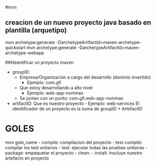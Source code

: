 #mvn

## creacion de un nuevo proyecto java basado en plantilla (arquetipo)
mvn archetype:generate -DarchetypeArtifactId=maven-archetype-quickstart
mvn archetype:generate -DarchetypeArtifactId=maven-archetype-webapp

##Idsentificar un proyecto maven
- groupID: 
    - Empresa/Organización a cargo del desarrollo (dominio invertido)
        - Ejemplo: com.gfi
    - Que estoy desarrollando a alto nivel
        - Ejemplo: web-app-nominas
    - Se juntan con un punto: com.gfi.web-app-nominas
- artifactID: Que es nuestro proyecto
        - Ejemplo: web-services
El identificador de un proyecto es la suma de groupID + ArtefactID



# GOLES
mvn gole_name
    - compile: compilacion del proyecto
    - test-compile: compilar los test unitarios
    - test: ejecutar todas las pruebas unitarias
    - package: empaquetar el proyecto
    - clean: 
    - install: inscluye nuestro artefacto en proyecto
